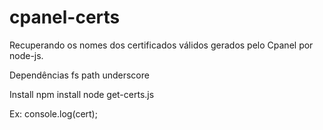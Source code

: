 # cpanel-certs

Recuperando os nomes dos certificados válidos gerados pelo Cpanel 
por node-js.

Dependências
fs
path
underscore

Install
npm install
node get-certs.js


Ex:
console.log(cert);
